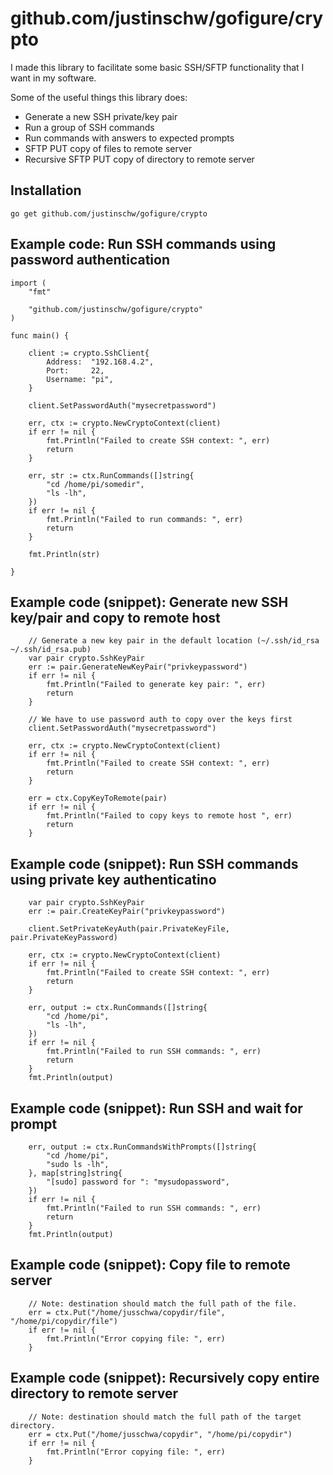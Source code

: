 # github.com/justinschw/gofigure/crypto

I made this library to facilitate some basic SSH/SFTP functionality that I want in my software.

Some of the useful things this library does:
* Generate a new SSH private/key pair
* Run a group of SSH commands
* Run commands with answers to expected prompts
* SFTP PUT copy of files to remote server
* Recursive SFTP PUT copy of directory to remote server

## Installation
```
go get github.com/justinschw/gofigure/crypto
```
## Example code: Run SSH commands using password authentication
```
import (
    "fmt"

    "github.com/justinschw/gofigure/crypto"
)

func main() {

	client := crypto.SshClient{
		Address:  "192.168.4.2",
		Port:     22,
		Username: "pi",
	}

	client.SetPasswordAuth("mysecretpassword")

	err, ctx := crypto.NewCryptoContext(client)
	if err != nil {
		fmt.Println("Failed to create SSH context: ", err)
		return
	}

	err, str := ctx.RunCommands([]string{
		"cd /home/pi/somedir",
		"ls -lh",
	})
	if err != nil {
		fmt.Println("Failed to run commands: ", err)
		return
	}

	fmt.Println(str)

}
```

## Example code (snippet): Generate new SSH key/pair and copy to remote host
```
    // Generate a new key pair in the default location (~/.ssh/id_rsa ~/.ssh/id_rsa.pub)
    var pair crypto.SshKeyPair
    err := pair.GenerateNewKeyPair("privkeypassword")
	if err != nil {
		fmt.Println("Failed to generate key pair: ", err)
		return
	}

    // We have to use password auth to copy over the keys first
	client.SetPasswordAuth("mysecretpassword")

	err, ctx := crypto.NewCryptoContext(client)
	if err != nil {
		fmt.Println("Failed to create SSH context: ", err)
		return
	}

	err = ctx.CopyKeyToRemote(pair)
	if err != nil {
		fmt.Println("Failed to copy keys to remote host ", err)
		return
	}
```

## Example code (snippet): Run SSH commands using private key authenticatino
```
    var pair crypto.SshKeyPair
	err := pair.CreateKeyPair("privkeypassword")

	client.SetPrivateKeyAuth(pair.PrivateKeyFile, pair.PrivateKeyPassword)

	err, ctx := crypto.NewCryptoContext(client)
	if err != nil {
		fmt.Println("Failed to create SSH context: ", err)
		return
	}

	err, output := ctx.RunCommands([]string{
		"cd /home/pi",
		"ls -lh",
	})
	if err != nil {
		fmt.Println("Failed to run SSH commands: ", err)
		return
	}
	fmt.Println(output)
```

## Example code (snippet): Run SSH and wait for prompt
```
    err, output := ctx.RunCommandsWithPrompts([]string{
		"cd /home/pi",
		"sudo ls -lh",
	}, map[string]string{
		"[sudo] password for ": "mysudopassword",
	})
	if err != nil {
		fmt.Println("Failed to run SSH commands: ", err)
		return
	}
	fmt.Println(output)
```
## Example code (snippet): Copy file to remote server
```
    // Note: destination should match the full path of the file.
    err = ctx.Put("/home/jusschwa/copydir/file", "/home/pi/copydir/file")
	if err != nil {
		fmt.Println("Error copying file: ", err)
	}
```
## Example code (snippet): Recursively copy entire directory to remote server
```
    // Note: destination should match the full path of the target directory.
    err = ctx.Put("/home/jusschwa/copydir", "/home/pi/copydir")
	if err != nil {
		fmt.Println("Error copying file: ", err)
	}
```